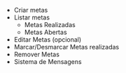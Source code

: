 - Criar metas
- Listar metas
  - Metas Realizadas
  - Metas Abertas
- Editar Metas (opcional)
- Marcar/Desmarcar Metas realizadas
- Remover Metas
- Sistema de Mensagens
